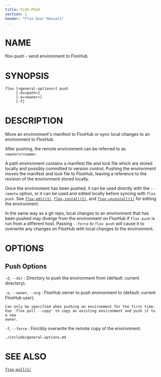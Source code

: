 ```yaml
---
title: FLOX-PUSH
section: 1
header: "Flox User Manuals"
...
```



# NAME

flox-push - send environment to FloxHub

# SYNOPSIS

```
flox [<general-options>] push
     [-d=<path>]
     [-o=<owner>]
     [-f]
```

# DESCRIPTION

Move an environment's manifest to FloxHub or sync local changes to an
environment to FloxHub.

After pushing, the remote environment can be referred to as `<owner>/<name>`.

A path environment contains a manifest file and lock file which are stored
locally and possibly committed to version control.
Pushing the environment moves the manifest and lock file to FloxHub,
leaving a reference to the revision of the environment stored locally.

Once the environment has been pushed, it can be used directly with the
`--remote` option,
or it can be used and edited locally before syncing with `flox push`.
See [`flox-edit(1)`](./flox-edit.md), [`flox-install(1)`](./flox-install.md),
and [`flox-uninstall(1)`](./flox-uninstall.md) for editing the environment.

In the same way as a git repo, local changes to an environment that has been
pushed may diverge from the environment on FloxHub if `flox push` is run from a
different host.
Passing `--force` to `flox push` will cause it to overwrite any changes on
FloxHub with local changes to the environment.

# OPTIONS

## Push Options

`-d`, `--dir`
:   Directory to push the environment from (default: current directory).

`-o`, `--owner`, `--org`
:   FloxHub owner to push environment to (default: current FloxHub user).

    Can only be specified when pushing an environment for the first time.
    Use 'flox pull --copy' to copy an existing environment and push it to a new
    owner.

`-f`, `--force`
:   Forcibly overwrite the remote copy of the environment.

```{.include}
./include/general-options.md
```

# SEE ALSO

[`flox-pull(1)`](./flox-pull.md)

